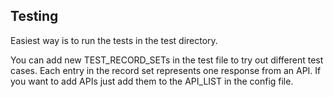 ## Testing

Easiest way is to run the tests in the test directory. 

You can add new TEST_RECORD_SETs in the test file to try out different test cases.
Each entry in the record set represents one response from an API. If you want to add 
APIs just add them to the API_LIST in the config file.